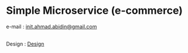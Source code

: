 # Simple Microservice (e-commerce)
e-mail : init.ahmad.abidin@gmail.com<br><br>

Design : [Design](./design/README.md)